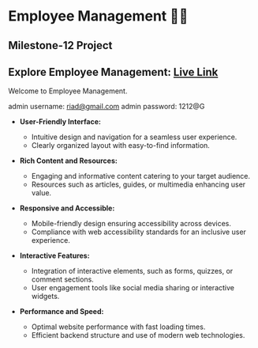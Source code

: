 #  Employee Management 👨‍🏭

## Milestone-12 Project

## Explore Employee Management: [Live Link](https:)

Welcome to Employee Management.

admin username: riad@gmail.com
admin password: 1212@G


- **User-Friendly Interface:**
  - Intuitive design and navigation for a seamless user experience.
  - Clearly organized layout with easy-to-find information.

- **Rich Content and Resources:**
  - Engaging and informative content catering to your target audience.
  - Resources such as articles, guides, or multimedia enhancing user value.

- **Responsive and Accessible:**
  - Mobile-friendly design ensuring accessibility across devices.
  - Compliance with web accessibility standards for an inclusive user experience.

- **Interactive Features:**
  - Integration of interactive elements, such as forms, quizzes, or comment sections.
  - User engagement tools like social media sharing or interactive widgets.

- **Performance and Speed:**
  - Optimal website performance with fast loading times.
  - Efficient backend structure and use of modern web technologies.